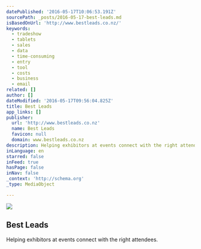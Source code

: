 ```yaml
---
datePublished: '2016-05-17T10:06:53.191Z'
sourcePath: _posts/2016-05-17-best-leads.md
isBasedOnUrl: 'http://www.bestleads.co.nz/'
keywords:
  - tradeshow
  - tablets
  - sales
  - data
  - time-consuming
  - entry
  - tool
  - costs
  - business
  - email
related: []
author: []
dateModified: '2016-05-17T09:56:04.825Z'
title: Best Leads
app_links: []
publisher:
  url: 'http://www.bestleads.co.nz'
  name: Best Leads
  favicon: null
  domain: www.bestleads.co.nz
description: Helping exhibitors at events connect with the right attendees.
inLanguage: en
starred: false
inFeed: true
hasPage: false
inNav: false
_context: 'http://schema.org'
_type: MediaObject

---
```

<article style=""><img src="https://the-grid-user-content.s3-us-west-2.amazonaws.com/d8537ceb-910d-419d-b491-7e4de3892c4d.png" /><h1>Best Leads</h1><p>Helping exhibitors at events connect with the right attendees.</p></article>